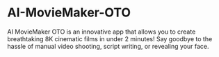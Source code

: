 # AI-MovieMaker-OTO
AI MovieMaker OTO is an innovative app that allows you to create breathtaking 8K cinematic films in under 2 minutes! Say goodbye to the hassle of manual video shooting, script writing, or revealing your face.
